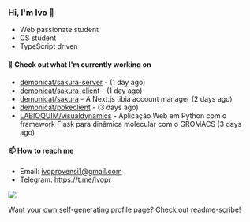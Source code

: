 ### Hi, I'm Ivo 👋

* Web passionate student
* CS student
* TypeScript driven

#### 👷 Check out what I'm currently working on

- [demonicat/sakura-server](https://github.com/demonicat/sakura-server) -  (1 day ago)
- [demonicat/sakura-client](https://github.com/demonicat/sakura-client) -  (1 day ago)
- [demonicat/sakura](https://github.com/demonicat/sakura) - A Next.js tibia account manager (2 days ago)
- [demonicat/pokeclient](https://github.com/demonicat/pokeclient) -  (3 days ago)
- [LABIOQUIM/visualdynamics](https://github.com/LABIOQUIM/visualdynamics) - Aplicação Web em Python com o framework Flask para dinâmica molecular com o GROMACS (3 days ago)

#### 📫 How to reach me

- Email: [ivoprovensi1@gmail.com](mailto://ivoprovensi1@gmail.com)
- Telegram: https://t.me/ivopr

![](https://github-readme-stats.vercel.app/api/top-langs/?username=ivopr&layout=compact&theme=react)

Want your own self-generating profile page? Check out [readme-scribe](https://github.com/muesli/readme-scribe)!
